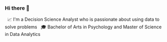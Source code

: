 ### Hi there 👋

&nbsp; :chart_with_upwards_trend: I'm a Decision Science Analyst who is passionate about using data to solve problems 
&nbsp; :mortar_board: Bachelor of Arts in Psychology and Master of Science in Data Analytics 
